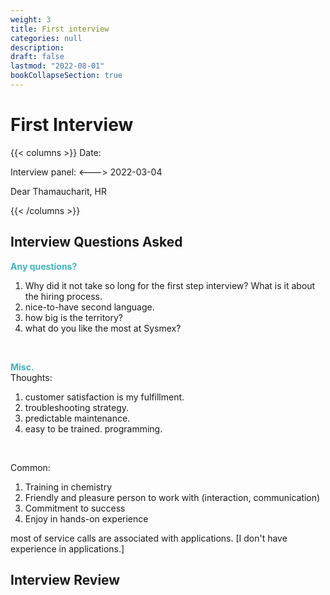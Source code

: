 ```yaml
---
weight: 3
title: First interview
categories: null
description: 
draft: false
lastmod: "2022-08-01"
bookCollapseSection: true
---
```



# First Interview

{{< columns >}} <!-- begin columns block -->
Date:

Interview panel:
<---> <!-- magic separator, between columns -->
2022-03-04

Dear Thamaucharit, HR

{{< /columns >}}

## Interview Questions Asked

**<font color =#3fb5bd>Any questions?</font>**  
1) Why did it not take so long for the first step interview? What is it about the hiring process.  
2) nice-to-have second language.  
2) how big is the territory?   
3) what do you like the most at Sysmex?  
<br />  

**<font color =#3fb5bd>Misc.</font>**  
Thoughts:
1) customer satisfaction is my fulfillment.
2) troubleshooting strategy.
3) predictable maintenance.
4) easy to be trained.  programming.
<br />  

Common:
1) Training in chemistry  
2) Friendly and pleasure person to work with (interaction, communication)  
3) Commitment to success  
4) Enjoy in hands-on experience

most of service calls are associated with applications. [I don't have experience in applications.]



## Interview Review




